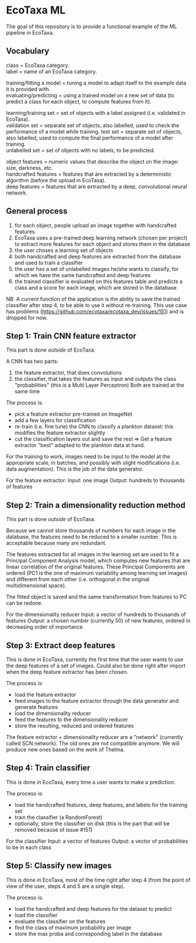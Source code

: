 # EcoTaxa ML

The goal of this repository is to provide a functional example of the ML pipeline in EcoTaxa.

## Vocabulary

class = EcoTaxa category.  
label = name of an EcoTaxa category.

training/fitting a model = tuning a model to adapt itself to the example data it is provided with.  
evaluating/predicting = using a trained model on a new set of data (to predict a class for each object, to compute
features from it).

learning/training set = set of objects with a label assigned (i.e. validated in EcoTaxa).  
validation set = separate set of objects, also labelled, used to check the performance of a model while training.
test set = separate set of objects, also labelled, used to compute the final performance of a model after training.  
unlabelled set = set of objects with no labels, to be predicted.

object features = numeric values that describe the object on the image: size, darkness, etc.  
handcrafted features = features that are extracted by a deterministic algorithm (before the upload in EcoTaxa).  
deep features = features that are extracted by a deep, convolutional neural network.

## General process

1. for each object, people upload an image together with handcrafted features
2. EcoTaxa uses a pre-trained deep learning network (chosen per project) to extract more features for each object and
   stores them in the database
3. the user choses a learning set of objects
4. both handcrafted and deep features are extracted from the database and used to train a classifier
5. the user has a set of unlabelled images he/she wants to classify, for which we have the same handcrafted and deep
   features
6. the trained classifier is evaluated on this features table and predicts a class and a score for each image, which are
   stored in the database

NB: A current function of the application is the ability to save the trained classifier after step 4, to be able to use
it without re-training. This use case has problems (https://github.com/ecotaxa/ecotaxa_dev/issues/151) and is dropped
for now.

## Step 1: Train CNN feature extractor

This part is done *outside* of EcoTaxa.

A CNN has two parts:

1. the feature extractor, that does convolutions
2. the classifier, that takes the features as input and outputs the class "probabilities" (this is a Multi Layer
   Perceptron)
   Both are trained at the same time

The process is:

- pick a feature extractor pre-trained on ImageNet
- add a few layers for classification
- re-train (i.e. fine tune) the CNN to classify a plankton dataset: this modifies the feature extractor slightly
- cut the classification layers out and save the rest
  => Get a feature extractor "best" adapted to the plankton data at hand.

For the training to work, images need to be input to the model at the appropriate scale, in batches, and possibly with
slight modifications (i.e. data augmentation). This is the job of the data generator.

For the feature extractor:
Input: one image
Output: hundreds to thousands of features

## Step 2: Train a dimensionality reduction method

This part is done *outside* of EcoTaxa.

Because we cannot store thousands of numbers for each image in the database, the features need to be reduced to a
smaller number. This is acceptable because many are redundant.

The features extracted for all images in the learning set are used to fit a Principal Component Analysis model, which
computes new features that are linear correlation of the original features. These Principal Components are ordered (PC1
is the one of maximum variability among learning set images) and different from each other (i.e. orthogonal in the
original multidimensional space).

The fitted object is saved and the same transformation from features to PC can be redone.

For the dimensionality reducer
Input: a vector of hundreds to thousands of features
Output: a chosen number (currently 50) of new features, ordered in decreasing order of importance

## Step 3: Extract deep features

This is done in EcoTaxa, currently the first time that the user wants to use the deep features of a set of images. Could
also be done right after import when the deep feature extractor has been chosen.

The process is:

- load the feature extractor
- feed images to the feature extractor through the data generator and generate features
- load the dimensionality reducer
- feed the features to the dimensionality reducer
- store the resulting, reduced and ordered features

The feature extractor + dimensionality reducer are a "network" (currently called SCN network). The old ones are not
compatible anymore. We will produce new ones based on the work of Thelma.

## Step 4: Train classifier

This is done in EcoTaxa, every time a user wants to make a prediction.

The process is:

- load the handcrafted features, deep features, and labels for the training set
- train the classifier (a RandomForest)
- optionally, store the classifier on disk (this is the part that will be removed because of issue #151)

For the classifier
Input: a vector of features
Output: a vector of probabilities to be in each class

## Step 5: Classify new images

This is done in EcoTaxa, most of the time right after step 4 (from the point of view of the user, steps 4 and 5 are a
single step).

The process is:

- load the handcrafted and deep features for the dataset to predict
- load the classifier
- evaluate the classifier on the features
- find the class of maximum probability per image
- store the max proba and corresponding label in the database



